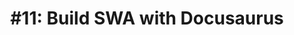 ---
slug: build-with-docusaurus
title: "#11: Build SWA with Docusaurus"
authors: [nitya]
tags: [swa, 30days, usage-examples]
draft: true 
---
